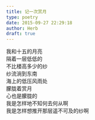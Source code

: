 ```yaml
---  
title: 记一次赏月  
type: poetry  
date: 2015-09-27 22:29:18  
author: Herb  
draft: true
---  
```

我和十五的月亮    
隔着一层低低的    
不比楼高多少的纱    
纱流淌到东南    
海上的低压风雨处    
朦胧着赏月    
心也是朦胧的    
我是怎样地不知何去何从啊    
我是怎样想推开那层遥不可及的纱啊